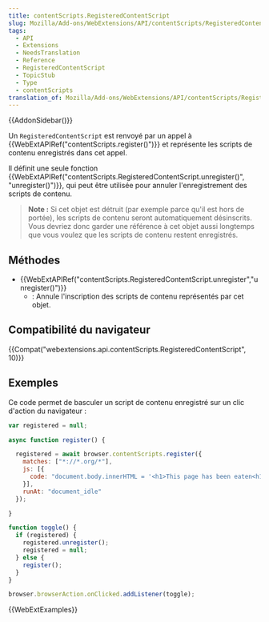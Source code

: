 ```yaml
---
title: contentScripts.RegisteredContentScript
slug: Mozilla/Add-ons/WebExtensions/API/contentScripts/RegisteredContentScript
tags:
  - API
  - Extensions
  - NeedsTranslation
  - Reference
  - RegisteredContentScript
  - TopicStub
  - Type
  - contentScripts
translation_of: Mozilla/Add-ons/WebExtensions/API/contentScripts/RegisteredContentScript
---
```

{{AddonSidebar()}}

Un `RegisteredContentScript` est renvoyé par un appel à  {{WebExtAPIRef("contentScripts.register()")}} et représente les scripts de contenu enregistrés dans cet appel.

Il définit une seule fonction {{WebExtAPIRef("contentScripts.RegisteredContentScript.unregister()", "unregister()")}}, qui peut être utilisée pour annuler l'enregistrement des scripts de contenu.

> **Note :** Si cet objet est détruit (par exemple parce qu'il est hors de portée), les scripts de contenu seront automatiquement désinscrits. Vous devriez donc garder une référence à cet objet aussi longtemps que vous voulez que les scripts de contenu restent enregistrés.

## Méthodes

- {{WebExtAPIRef("contentScripts.RegisteredContentScript.unregister","unregister()")}}
  - : Annule l'inscription des scripts de contenu représentés par cet objet.

## Compatibilité du navigateur

{{Compat("webextensions.api.contentScripts.RegisteredContentScript", 10)}}

## Exemples

Ce code permet de basculer un script de contenu enregistré sur un clic d'action du navigateur :

```js
var registered = null;

async function register() {

  registered = await browser.contentScripts.register({
    matches: ["*://*.org/*"],
    js: [{
      code: "document.body.innerHTML = '<h1>This page has been eaten<h1>'"
    }],
    runAt: "document_idle"
  });

}

function toggle() {
  if (registered) {
    registered.unregister();
    registered = null;
  } else {
    register();
  }
}

browser.browserAction.onClicked.addListener(toggle);
```

{{WebExtExamples}}
